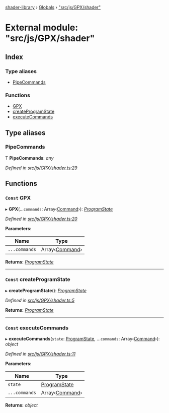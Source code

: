[shader-library](../README.md) › [Globals](../globals.md) › ["src/js/GPX/shader"](_src_js_gpx_shader_.md)

# External module: "src/js/GPX/shader"

## Index

### Type aliases

* [PipeCommands](_src_js_gpx_shader_.md#pipecommands)

### Functions

* [GPX](_src_js_gpx_shader_.md#const-gpx)
* [createProgramState](_src_js_gpx_shader_.md#const-createprogramstate)
* [executeCommands](_src_js_gpx_shader_.md#const-executecommands)

## Type aliases

###  PipeCommands

Ƭ **PipeCommands**: *any*

*Defined in [src/js/GPX/shader.ts:29](https://github.com/devjeetr/shader-lib-2/blob/ba2fd65/src/js/GPX/shader.ts#L29)*

## Functions

### `Const` GPX

▸ **GPX**(...`commands`: Array‹[Command](../interfaces/_src_js_gpx_commands_types_.command.md)›): *[ProgramState](../interfaces/_src_js_gpx_commands_types_.programstate.md)*

*Defined in [src/js/GPX/shader.ts:20](https://github.com/devjeetr/shader-lib-2/blob/ba2fd65/src/js/GPX/shader.ts#L20)*

**Parameters:**

Name | Type |
------ | ------ |
`...commands` | Array‹[Command](../interfaces/_src_js_gpx_commands_types_.command.md)› |

**Returns:** *[ProgramState](../interfaces/_src_js_gpx_commands_types_.programstate.md)*

___

### `Const` createProgramState

▸ **createProgramState**(): *[ProgramState](../interfaces/_src_js_gpx_commands_types_.programstate.md)*

*Defined in [src/js/GPX/shader.ts:5](https://github.com/devjeetr/shader-lib-2/blob/ba2fd65/src/js/GPX/shader.ts#L5)*

**Returns:** *[ProgramState](../interfaces/_src_js_gpx_commands_types_.programstate.md)*

___

### `Const` executeCommands

▸ **executeCommands**(`state`: [ProgramState](../interfaces/_src_js_gpx_commands_types_.programstate.md), ...`commands`: Array‹[Command](../interfaces/_src_js_gpx_commands_types_.command.md)›): *object*

*Defined in [src/js/GPX/shader.ts:11](https://github.com/devjeetr/shader-lib-2/blob/ba2fd65/src/js/GPX/shader.ts#L11)*

**Parameters:**

Name | Type |
------ | ------ |
`state` | [ProgramState](../interfaces/_src_js_gpx_commands_types_.programstate.md) |
`...commands` | Array‹[Command](../interfaces/_src_js_gpx_commands_types_.command.md)› |

**Returns:** *object*
